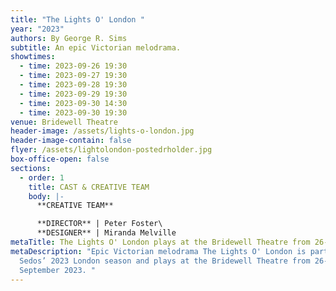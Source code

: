 ```yaml
---
title: "The Lights O' London "
year: "2023"
authors: By George R. Sims
subtitle: An epic Victorian melodrama.
showtimes:
  - time: 2023-09-26 19:30
  - time: 2023-09-27 19:30
  - time: 2023-09-28 19:30
  - time: 2023-09-29 19:30
  - time: 2023-09-30 14:30
  - time: 2023-09-30 19:30
venue: Bridewell Theatre
header-image: /assets/lights-o-london.jpg
header-image-contain: false
flyer: /assets/lightolondon-postedrholder.jpg
box-office-open: false
sections:
  - order: 1
    title: CAST & CREATIVE TEAM
    body: |-
      **CREATIVE TEAM**

      **DIRECTOR** | Peter Foster\
      **DESIGNER** | Miranda Melville
metaTitle: The Lights O' London plays at the Bridewell Theatre from 26-30 September 2023
metaDescription: "Epic Victorian melodrama The Lights O' London is part of
  Sedos’ 2023 London season and plays at the Bridewell Theatre from 26-30
  September 2023. "
---
```

